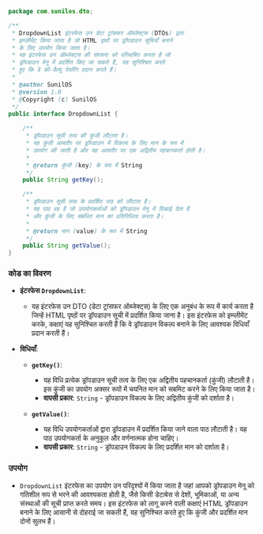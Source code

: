 ```java
package com.sunilos.dto;

/**
 * DropdownList इंटरफेस उन डेटा ट्रांसफर ऑब्जेक्ट्स (DTOs) द्वारा 
 * इम्प्लीमेंट किया जाता है जो HTML पृष्ठों पर ड्रॉपडाउन सूचियाँ बनाने 
 * के लिए उपयोग किया जाता है।
 * यह इंटरफेस उन ऑब्जेक्ट्स की संरचना को परिभाषित करता है जो 
 * ड्रॉपडाउन मेनू में प्रदर्शित किए जा सकते हैं, यह सुनिश्चित करते 
 * हुए कि वे की-वैल्यू पेयरिंग प्रदान करते हैं।
 * 
 * @author SunilOS
 * @version 1.0
 * @Copyright (c) SunilOS
 */
public interface DropdownList {

    /**
     * ड्रॉपडाउन सूची तत्व की कुंजी लौटाता है।
     * यह कुंजी आमतौर पर ड्रॉपडाउन में विकल्प के लिए मान के रूप में 
     * उपयोग की जाती है और यह आमतौर पर एक अद्वितीय पहचानकर्ता होती है।
     * 
     * @return कुंजी (key) के रूप में String
     */
    public String getKey();

    /**
     * ड्रॉपडाउन सूची तत्व के प्रदर्शित पाठ को लौटाता है।
     * यह पाठ वह है जो उपयोगकर्ताओं को ड्रॉपडाउन मेनू में दिखाई देता है 
     * और कुंजी के लिए संबंधित मान का प्रतिनिधित्व करता है।
     * 
     * @return मान (value) के रूप में String
     */
    public String getValue();
}
```

### कोड का विवरण

- **इंटरफेस `DropdownList`**: 
  - यह इंटरफेस उन DTO (डेटा ट्रांसफर ऑब्जेक्ट्स) के लिए एक अनुबंध के रूप में कार्य करता है जिन्हें HTML पृष्ठों पर ड्रॉपडाउन सूची में प्रदर्शित किया जाना है। इस इंटरफेस को इम्प्लीमेंट करके, कक्षाएं यह सुनिश्चित करती हैं कि वे ड्रॉपडाउन विकल्प बनाने के लिए आवश्यक विधियाँ प्रदान करती हैं।

- **विधियाँ**:
  - **`getKey()`**: 
    - यह विधि प्रत्येक ड्रॉपडाउन सूची तत्व के लिए एक अद्वितीय पहचानकर्ता (कुंजी) लौटाती है। इस कुंजी का उपयोग अक्सर रूपों में चयनित मान को सबमिट करने के लिए किया जाता है।
    - **वापसी प्रकार**: `String` - ड्रॉपडाउन विकल्प के लिए अद्वितीय कुंजी को दर्शाता है।
  
  - **`getValue()`**: 
    - यह विधि उपयोगकर्ताओं द्वारा ड्रॉपडाउन में प्रदर्शित किया जाने वाला पाठ लौटाती है। यह पाठ उपयोगकर्ता के अनुकूल और वर्णनात्मक होना चाहिए।
    - **वापसी प्रकार**: `String` - ड्रॉपडाउन विकल्प के लिए प्रदर्शित मान को दर्शाता है।

### उपयोग

- `DropdownList` इंटरफेस का उपयोग उन परिदृश्यों में किया जाता है जहां आपको ड्रॉपडाउन मेनू को गतिशील रूप से भरने की आवश्यकता होती है, जैसे किसी डेटाबेस से देशों, भूमिकाओं, या अन्य संस्थाओं की सूची प्राप्त करते समय। इस इंटरफेस को लागू करने वाली कक्षाएं HTML ड्रॉपडाउन बनाने के लिए आसानी से दोहराई जा सकती हैं, यह सुनिश्चित करते हुए कि कुंजी और प्रदर्शित मान दोनों सुलभ हैं।
